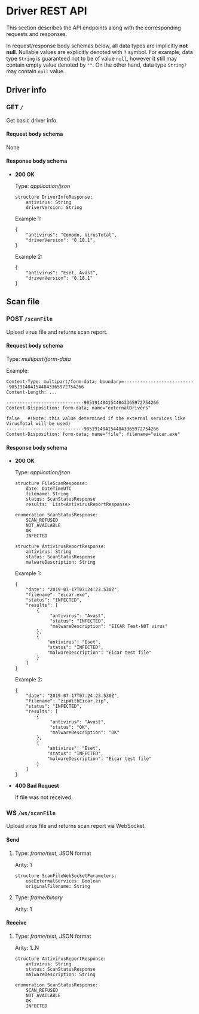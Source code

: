 Driver REST API
===============

This section describes the API endpoints along with the corresponding requests and responses.

In request/response body schemas below, all data types are implicitly **not null**. 
Nullable values are explicitly denoted with `?` symbol. 
For example, data type `String` is guaranteed not to be of value `null`, however it still may 
contain empty value denoted by `""`.
On the other hand, data type `String?` may contain `null` value.


Driver info
-----------

### GET `/`

Get basic driver info.

#### Request body schema 

None

#### Response body schema

* **200 OK**

    Type: *application/json*
    ``` 
    structure DriverInfoResponse:
        antivirus: String
        driverVersion: String
    ``` 
    Example 1:
    ``` 
    {
        "antivirus": "Comodo, VirusTotal",
        "driverVersion": "0.18.1",
    }
    ```
    Example 2:
     ``` 
     {
         "antivirus": "Eset, Avast",
         "driverVersion": "0.18.1"
     }
     ```               

Scan file
---------

### POST `/scanFile`

Upload virus file and returns scan report.

#### Request body schema 

Type: *multipart/form-data*

Example: 
```
Content-Type: multipart/form-data; boundary=---------------------------9051914041544843365972754266
Content-Length: ...

-----------------------------9051914041544843365972754266
Content-Disposition: form-data; name="externalDrivers"

false   #(Note: this value determined if the external services like VirusTotal will be used)
-----------------------------9051914041544843365972754266
Content-Disposition: form-data; name="file"; filename="eicar.exe"
```

#### Response body schema

* **200 OK**

    Type: *application/json*
    ``` 
    structure FileScanResponse:
        date: DateTimeUTC
        filename: String
        status: ScanStatusResponse
        results:  List<AntivirusReportResponse>
    ``` 
    ```
    enumeration ScanStatusResponse:
        SCAN_REFUSED
        NOT_AVAILABLE
        OK
        INFECTED
    ```
    ```
    structure AntivirusReportResponse:
        antivirus: String
        status: ScanStatusResponse
        malwareDescription: String
    ```

    Example 1:
    ``` 
    {
        "date": "2019-07-17T07:24:23.530Z",
        "filename": "eicar.exe",
        "status": "INFECTED",
        "results": [
            {
                 "antivirus": "Avast",
                 "status": "INFECTED",
                 "malwareDescription": "EICAR Test-NOT virus"
            },
            {
                "antivirus": "Eset",
                "status": "INFECTED",
                "malwareDescription": "Eicar test file"
            }
        ]
    }
    ```

    Example 2:
    ``` 
    {
        "date": "2019-07-17T07:24:23.530Z",
        "filename": "zipWithEicar.zip",
        "status": "INFECTED",
        "results": [
            {
                 "antivirus": "Avast",
                 "status": "OK",
                 "malwareDescription": "OK"
            },
            {
                "antivirus": "Eset",
                "status": "INFECTED",
                "malwareDescription": "Eicar test file"
            }
        ]
    }
    ```
  
* **400 Bad Request**
    
    If file was not received.

### WS `/ws/scanFile`

Upload virus file and returns scan report via WebSocket.

#### Send 

1.  Type: *frame/text*, JSON format
   
    Arity: 1
    ``` 
    structure ScanFileWebSocketParameters:
        useExternalServices: Boolean
        originalFilename: String
    ``` 

2.  Type: *frame/binary*
   
    Arity: 1
    
#### Receive 

1.  Type: *frame/text*, JSON format
   
    Arity: 1..N
    
    ```
    structure AntivirusReportResponse:
        antivirus: String
        status: ScanStatusResponse
        malwareDescription: String
    ```
    ```
    enumeration ScanStatusResponse:
        SCAN_REFUSED
        NOT_AVAILABLE
        OK
        INFECTED
    ```
       
   